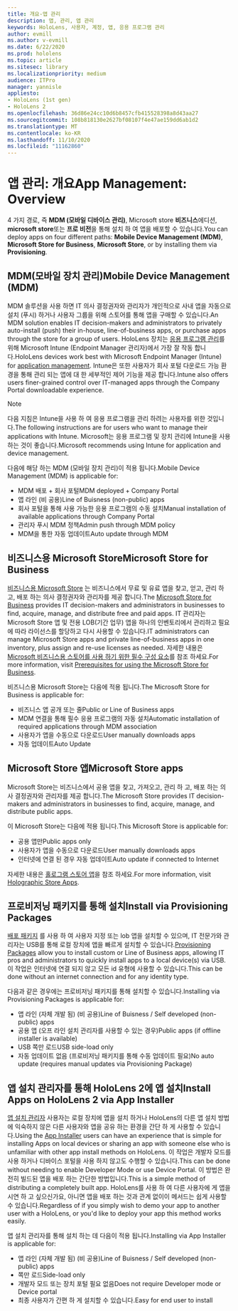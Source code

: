 ```yaml
---
title: 개요-앱 관리
description: 앱, 관리, 앱 관리
keywords: HoloLens, 사용자, 계정, 앱, 응용 프로그램 관리
author: evmill
ms.author: v-evmill
ms.date: 6/22/2020
ms.prod: hololens
ms.topic: article
ms.sitesec: library
ms.localizationpriority: medium
audience: ITPro
manager: yannisle
appliesto:
- HoloLens (1st gen)
- HoloLens 2
ms.openlocfilehash: 36d86e24cc10d6b8457cfb415528398a8d43aa27
ms.sourcegitcommit: 108b818130e2627bf08107f4e47ae159dd6ab1d2
ms.translationtype: MT
ms.contentlocale: ko-KR
ms.lasthandoff: 11/10/2020
ms.locfileid: "11162860"
---
```

# <span data-ttu-id="1d21c-104">앱 관리: 개요</span><span class="sxs-lookup"><span data-stu-id="1d21c-104">App Management: Overview</span></span>

<span data-ttu-id="1d21c-105">4 가지 경로, 즉 **MDM (모바일 디바이스 관리)**, Microsoft store **비즈니스**에디션, **microsoft store**또는 **프로 비전**을 통해 설치 하 여 앱을 배포할 수 있습니다.</span><span class="sxs-lookup"><span data-stu-id="1d21c-105">You can deploy apps on four different paths: **Mobile Device Management (MDM)**, **Microsoft Store for Business**, **Microsoft Store**, or by installing them via **Provisioning**.</span></span> 

## <span data-ttu-id="1d21c-106">MDM(모바일 장치 관리)</span><span class="sxs-lookup"><span data-stu-id="1d21c-106">Mobile Device Management (MDM)</span></span>

<span data-ttu-id="1d21c-107">MDM 솔루션을 사용 하면 IT 의사 결정권자와 관리자가 개인적으로 사내 앱을 자동으로 설치 (푸시) 하거나 사용자 그룹을 위해 스토어를 통해 앱을 구매할 수 있습니다.</span><span class="sxs-lookup"><span data-stu-id="1d21c-107">An MDM solution enables IT decision-makers and administrators to privately auto-install (push) their in-house, line-of-business apps, or purchase apps through the store for a group of users.</span></span> <span data-ttu-id="1d21c-108">HoloLens 장치는 [응용 프로그램 관리](app-deploy-intune.md)를 위해 Microsoft Intune (Endpoint Manager 관리자)에서 가장 잘 작동 합니다.</span><span class="sxs-lookup"><span data-stu-id="1d21c-108">HoloLens devices work best with Microsoft Endpoint Manager (Intune) for [application management](app-deploy-intune.md).</span></span> <span data-ttu-id="1d21c-109">Intune은 또한 사용자가 회사 포털 다운로드 가능 환경을 통해 관리 되는 앱에 대 한 세부적인 제어 기능을 제공 합니다.</span><span class="sxs-lookup"><span data-stu-id="1d21c-109">Intune also offers users finer-grained control over IT-managed apps through the Company Portal downloadable experience.</span></span>

> [!NOTE] 
> <span data-ttu-id="1d21c-110">다음 지침은 Intune을 사용 하 여 응용 프로그램을 관리 하려는 사용자를 위한 것입니다.</span><span class="sxs-lookup"><span data-stu-id="1d21c-110">The following instructions are for users who want to manage their applications with Intune.</span></span> <span data-ttu-id="1d21c-111">Microsoft는 응용 프로그램 및 장치 관리에 Intune을 사용 하는 것이 좋습니다.</span><span class="sxs-lookup"><span data-stu-id="1d21c-111">Microsoft recommends using Intune for application and device management.</span></span>
    
<span data-ttu-id="1d21c-112">다음에 해당 하는 MDM (모바일 장치 관리)이 적용 됩니다.</span><span class="sxs-lookup"><span data-stu-id="1d21c-112">Mobile Device Management (MDM) is applicable for:</span></span> 
* <span data-ttu-id="1d21c-113">MDM 배포 + 회사 포털</span><span class="sxs-lookup"><span data-stu-id="1d21c-113">MDM deployed + Company Portal</span></span> 
* <span data-ttu-id="1d21c-114">앱 라인 (비 공용)</span><span class="sxs-lookup"><span data-stu-id="1d21c-114">Line of Buisness (non-public) apps</span></span>
* <span data-ttu-id="1d21c-115">회사 포털을 통해 사용 가능한 응용 프로그램의 수동 설치</span><span class="sxs-lookup"><span data-stu-id="1d21c-115">Manual installation of available applications through Company Portal</span></span>
* <span data-ttu-id="1d21c-116">관리자 푸시 MDM 정책</span><span class="sxs-lookup"><span data-stu-id="1d21c-116">Admin push through MDM policy</span></span>
* <span data-ttu-id="1d21c-117">MDM을 통한 자동 업데이트</span><span class="sxs-lookup"><span data-stu-id="1d21c-117">Auto update through MDM</span></span>

## <span data-ttu-id="1d21c-118">비즈니스용 Microsoft Store</span><span class="sxs-lookup"><span data-stu-id="1d21c-118">Microsoft Store for Business</span></span>

<span data-ttu-id="1d21c-119">[비즈니스용 Microsoft Store](app-deploy-store-business.md) 는 비즈니스에서 무료 및 유료 앱을 찾고, 얻고, 관리 하 고, 배포 하는 의사 결정권자와 관리자를 제공 합니다.</span><span class="sxs-lookup"><span data-stu-id="1d21c-119">The [Microsoft Store for Business](app-deploy-store-business.md) provides IT decision-makers and administrators in businesses to find, acquire, manage, and distribute free and paid apps.</span></span> <span data-ttu-id="1d21c-120">IT 관리자는 Microsoft Store 앱 및 전용 LOB(기간 업무) 앱을 하나의 인벤토리에서 관리하고 필요에 따라 라이선스를 할당하고 다시 사용할 수 있습니다.</span><span class="sxs-lookup"><span data-stu-id="1d21c-120">IT administrators can manage Microsoft Store apps and private line-of-business apps in one inventory, plus assign and re-use licenses as needed.</span></span> <span data-ttu-id="1d21c-121">자세한 내용은 [Microsoft 비즈니스용 스토어를 사용 하기 위한 필수 구성 요소](https://docs.microsoft.com/microsoft-store/prerequisites-microsoft-store-for-business)를 참조 하세요.</span><span class="sxs-lookup"><span data-stu-id="1d21c-121">For more information, visit [Prerequisites for using the Microsoft Store for Business](https://docs.microsoft.com/microsoft-store/prerequisites-microsoft-store-for-business).</span></span>
    
<span data-ttu-id="1d21c-122">비즈니스용 Microsoft Store는 다음에 적용 됩니다.</span><span class="sxs-lookup"><span data-stu-id="1d21c-122">The Microsoft Store for Business is applicable for:</span></span> 
* <span data-ttu-id="1d21c-123">비즈니스 앱 공개 또는 줄</span><span class="sxs-lookup"><span data-stu-id="1d21c-123">Public or Line of Business apps</span></span>
* <span data-ttu-id="1d21c-124">MDM 연결을 통해 필수 응용 프로그램의 자동 설치</span><span class="sxs-lookup"><span data-stu-id="1d21c-124">Automatic installation of required applications through MDM association</span></span>
* <span data-ttu-id="1d21c-125">사용자가 앱을 수동으로 다운로드</span><span class="sxs-lookup"><span data-stu-id="1d21c-125">User manually downloads apps</span></span>
* <span data-ttu-id="1d21c-126">자동 업데이트</span><span class="sxs-lookup"><span data-stu-id="1d21c-126">Auto Update</span></span>

## <span data-ttu-id="1d21c-127">Microsoft Store 앱</span><span class="sxs-lookup"><span data-stu-id="1d21c-127">Microsoft Store apps</span></span>

<span data-ttu-id="1d21c-128">Microsoft Store는 비즈니스에서 공용 앱을 찾고, 가져오고, 관리 하 고, 배포 하는 의사 결정권자와 관리자를 제공 합니다.</span><span class="sxs-lookup"><span data-stu-id="1d21c-128">The Microsoft Store provides IT decision-makers and administrators in businesses to find, acquire, manage, and distribute public apps.</span></span>
    
<span data-ttu-id="1d21c-129">이 Microsoft Store는 다음에 적용 됩니다.</span><span class="sxs-lookup"><span data-stu-id="1d21c-129">This Microsoft Store is applicable for:</span></span> 
* <span data-ttu-id="1d21c-130">공용 앱만</span><span class="sxs-lookup"><span data-stu-id="1d21c-130">Public apps only</span></span>
* <span data-ttu-id="1d21c-131">사용자가 앱을 수동으로 다운로드</span><span class="sxs-lookup"><span data-stu-id="1d21c-131">User manually downloads apps</span></span>
* <span data-ttu-id="1d21c-132">인터넷에 연결 된 경우 자동 업데이트</span><span class="sxs-lookup"><span data-stu-id="1d21c-132">Auto update if connected to Internet</span></span>

<span data-ttu-id="1d21c-133">자세한 내용은 [홀로그램 스토어 앱](https://docs.microsoft.com/hololens/holographic-store-apps)을 참조 하세요.</span><span class="sxs-lookup"><span data-stu-id="1d21c-133">For more information, visit [Holographic Store Apps](https://docs.microsoft.com/hololens/holographic-store-apps).</span></span>

## <span data-ttu-id="1d21c-134">프로비저닝 패키지를 통해 설치</span><span class="sxs-lookup"><span data-stu-id="1d21c-134">Install via Provisioning Packages</span></span>

<span data-ttu-id="1d21c-135">[배포 패키지](app-deploy-provisioning-package.md) 를 사용 하 여 사용자 지정 또는 lob 앱을 설치할 수 있으며, IT 전문가와 관리자는 USB를 통해 로컬 장치에 앱을 빠르게 설치할 수 있습니다.</span><span class="sxs-lookup"><span data-stu-id="1d21c-135">[Provisioning Packages](app-deploy-provisioning-package.md) allow you to install custom or Line of Business apps, allowing IT pros and administrators to quickly install apps to a local device(s) via USB.</span></span> <span data-ttu-id="1d21c-136">이 작업은 인터넷에 연결 되지 않고 모든 id 유형에 사용할 수 있습니다.</span><span class="sxs-lookup"><span data-stu-id="1d21c-136">This can be done without an internet connection and for any identity type.</span></span>
    
<span data-ttu-id="1d21c-137">다음과 같은 경우에는 프로비저닝 패키지를 통해 설치할 수 있습니다.</span><span class="sxs-lookup"><span data-stu-id="1d21c-137">Installing via Provisioning Packages is applicable for:</span></span> 
* <span data-ttu-id="1d21c-138">앱 라인 (자체 개발 됨) (비 공용)</span><span class="sxs-lookup"><span data-stu-id="1d21c-138">Line of Buisness / Self developed (non-public) apps</span></span>
* <span data-ttu-id="1d21c-139">공용 앱 (오프 라인 설치 관리자를 사용할 수 있는 경우)</span><span class="sxs-lookup"><span data-stu-id="1d21c-139">Public apps (if offline installer is available)</span></span>
* <span data-ttu-id="1d21c-140">USB 쪽만 로드</span><span class="sxs-lookup"><span data-stu-id="1d21c-140">USB side-load only</span></span>
* <span data-ttu-id="1d21c-141">자동 업데이트 없음 (프로비저닝 패키지를 통해 수동 업데이트 필요)</span><span class="sxs-lookup"><span data-stu-id="1d21c-141">No auto update (requires manual updates via Provisioning Package)</span></span>

## <span data-ttu-id="1d21c-142">앱 설치 관리자를 통해 HoloLens 2에 앱 설치</span><span class="sxs-lookup"><span data-stu-id="1d21c-142">Install Apps on HoloLens 2 via App Installer</span></span>
<span data-ttu-id="1d21c-143">[앱 설치 관리자](app-deploy-app-installer.md) 사용자는 로컬 장치에 앱을 설치 하거나 HoloLens의 다른 앱 설치 방법에 익숙하지 않은 다른 사용자와 앱을 공유 하는 환경을 간단 하 게 사용할 수 있습니다.</span><span class="sxs-lookup"><span data-stu-id="1d21c-143">Using the [App Installer](app-deploy-app-installer.md) users can have an experience that is simple for installing Apps on local devices or sharing an app with someone else who is unfamiliar with other app install methods on HoloLens.</span></span> <span data-ttu-id="1d21c-144">이 작업은 개발자 모드를 사용 하거나 디바이스 포털을 사용 하지 않고도 수행할 수 있습니다.</span><span class="sxs-lookup"><span data-stu-id="1d21c-144">This can be done without needing to enable Developer Mode or use Device Portal.</span></span> <span data-ttu-id="1d21c-145">이 방법은 완전히 빌드된 앱을 배포 하는 간단한 방법입니다.</span><span class="sxs-lookup"><span data-stu-id="1d21c-145">This is a simple method of distributing a completely built app.</span></span> <span data-ttu-id="1d21c-146">HoloLens를 사용 하 여 다른 사용자에 게 앱을 시연 하 고 싶으신가요, 아니면 앱을 배포 하는 것과 관계 없이이 메서드는 쉽게 사용할 수 있습니다.</span><span class="sxs-lookup"><span data-stu-id="1d21c-146">Regardless of if you simply wish to demo your app to another user with a HoloLens, or you'd like to deploy your app this method works easily.</span></span>

<span data-ttu-id="1d21c-147">앱 설치 관리자를 통해 설치 하는 데 다음이 적용 됩니다.</span><span class="sxs-lookup"><span data-stu-id="1d21c-147">Installing via App Installer is applicable for:</span></span> 
* <span data-ttu-id="1d21c-148">앱 라인 (자체 개발 됨) (비 공용)</span><span class="sxs-lookup"><span data-stu-id="1d21c-148">Line of Buisness / Self developed (non-public) apps</span></span>
* <span data-ttu-id="1d21c-149">쪽만 로드</span><span class="sxs-lookup"><span data-stu-id="1d21c-149">Side-load only</span></span>
* <span data-ttu-id="1d21c-150">개발자 모드 또는 장치 포털 필요 없음</span><span class="sxs-lookup"><span data-stu-id="1d21c-150">Does not require Developer mode or Device portal</span></span>
* <span data-ttu-id="1d21c-151">최종 사용자가 간편 하 게 설치할 수 있습니다.</span><span class="sxs-lookup"><span data-stu-id="1d21c-151">Easy for end user to install</span></span>


